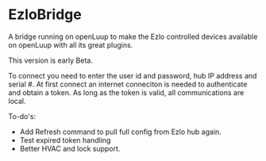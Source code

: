 # EzloBridge
A bridge running on openLuup to make the Ezlo controlled devices available on openLuup with all its great plugins.

This version is early Beta.

To connect you need to enter the user id and password, hub IP address and serial #. At first connect an internet conneciton is needed to authenticate and obtain a token. As long as the token is valid, all communications are local.

To-do's:
- Add Refresh command to pull full config from Ezlo hub again.
- Test expired token handling
- Better HVAC and lock support.
